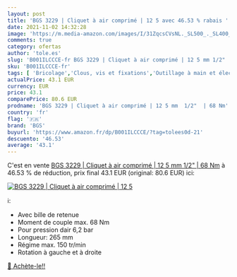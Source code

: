 ```yaml
---
layout: post
title: 'BGS 3229 | Cliquet à air comprimé | 12 5 avec 46.53 % rabais '
date: 2021-11-02 14:32:28
image: 'https://m.media-amazon.com/images/I/31ZqcsCVsNL._SL500_._SL400_.jpg'
comments: true
category: ofertas
author: 'tole.es'
slug: 'B001ILCCCE-fr BGS 3229 | Cliquet à air comprimé | 12 5 mm 1/2" | 68 Nm'
sku: 'B001ILCCCE-fr'
tags: [ 'Bricolage','Clous, vis et fixations','Outillage à main et électroportatif','Outillage électroportatif','Quincaillerie','Vis','Visseuses à choc électriques','bgs', ]
actualPrice: 43.1 EUR
currency: EUR
price: 43.1
comparePrice: 80.6 EUR
prodname: 'BGS 3229 | Cliquet à air comprimé | 12 5 mm  1/2"  | 68 Nm'
country: 'fr'
flag: '🇫🇷'
brand: 'BGS'
buyurl: 'https://www.amazon.fr/dp/B001ILCCCE/?tag=tolees0d-21'
descuento: '46.53'
average: '43.1'
---
```


C'est en vente [BGS 3229 | Cliquet à air comprimé | 12 5 mm  1/2"  | 68 Nm](https://www.amazon.fr/dp/B001ILCCCE/?tag=tolees0d-21)  à  46.53 % de réduction, prix final  43.1 EUR (original: 80.6 EUR) ici:

[![BGS 3229 | Cliquet à air comprimé | 12 5](https://m.media-amazon.com/images/I/31ZqcsCVsNL._SL500_._SL400_.jpg)](https://www.amazon.fr/dp/B001ILCCCE/?tag=tolees0d-21)

ℹ️:

- Avec bille de retenue
- Moment de couple max. 68 Nm
- Pour pression dair 6,2 bar
- Longueur: 265 mm
- Régime max. 150 tr/min
- Rotation à gauche et à droite

[🛒 Achète-le!!](https://www.amazon.fr/dp/B001ILCCCE/?tag=tolees0d-21)
